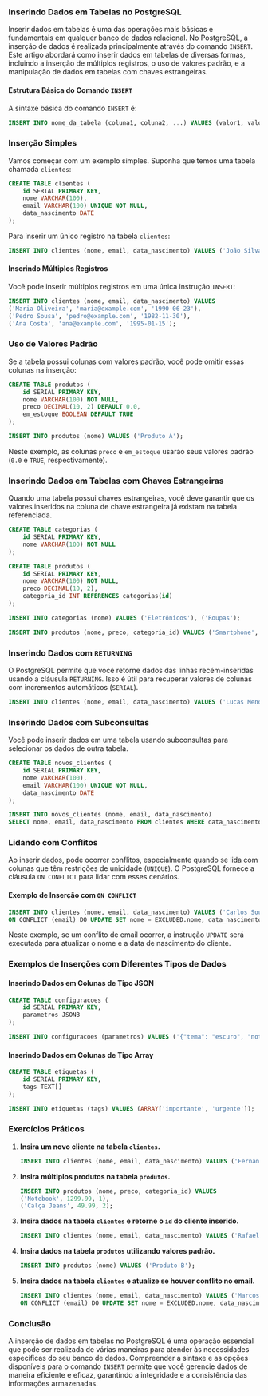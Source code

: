 ### Inserindo Dados em Tabelas no PostgreSQL

Inserir dados em tabelas é uma das operações mais básicas e fundamentais em qualquer banco de dados relacional. No PostgreSQL, a inserção de dados é realizada principalmente através do comando `INSERT`. Este artigo abordará como inserir dados em tabelas de diversas formas, incluindo a inserção de múltiplos registros, o uso de valores padrão, e a manipulação de dados em tabelas com chaves estrangeiras.

#### Estrutura Básica do Comando `INSERT`

A sintaxe básica do comando `INSERT` é:

```sql
INSERT INTO nome_da_tabela (coluna1, coluna2, ...) VALUES (valor1, valor2, ...);
```

### Inserção Simples

Vamos começar com um exemplo simples. Suponha que temos uma tabela chamada `clientes`:

```sql
CREATE TABLE clientes (
    id SERIAL PRIMARY KEY,
    nome VARCHAR(100),
    email VARCHAR(100) UNIQUE NOT NULL,
    data_nascimento DATE
);
```

Para inserir um único registro na tabela `clientes`:

```sql
INSERT INTO clientes (nome, email, data_nascimento) VALUES ('João Silva', 'joao@example.com', '1985-04-12');
```

#### Inserindo Múltiplos Registros

Você pode inserir múltiplos registros em uma única instrução `INSERT`:

```sql
INSERT INTO clientes (nome, email, data_nascimento) VALUES
('Maria Oliveira', 'maria@example.com', '1990-06-23'),
('Pedro Sousa', 'pedro@example.com', '1982-11-30'),
('Ana Costa', 'ana@example.com', '1995-01-15');
```

### Uso de Valores Padrão

Se a tabela possui colunas com valores padrão, você pode omitir essas colunas na inserção:

```sql
CREATE TABLE produtos (
    id SERIAL PRIMARY KEY,
    nome VARCHAR(100) NOT NULL,
    preco DECIMAL(10, 2) DEFAULT 0.0,
    em_estoque BOOLEAN DEFAULT TRUE
);

INSERT INTO produtos (nome) VALUES ('Produto A');
```

Neste exemplo, as colunas `preco` e `em_estoque` usarão seus valores padrão (`0.0` e `TRUE`, respectivamente).

### Inserindo Dados em Tabelas com Chaves Estrangeiras

Quando uma tabela possui chaves estrangeiras, você deve garantir que os valores inseridos na coluna de chave estrangeira já existam na tabela referenciada.

```sql
CREATE TABLE categorias (
    id SERIAL PRIMARY KEY,
    nome VARCHAR(100) NOT NULL
);

CREATE TABLE produtos (
    id SERIAL PRIMARY KEY,
    nome VARCHAR(100) NOT NULL,
    preco DECIMAL(10, 2),
    categoria_id INT REFERENCES categorias(id)
);

INSERT INTO categorias (nome) VALUES ('Eletrônicos'), ('Roupas');

INSERT INTO produtos (nome, preco, categoria_id) VALUES ('Smartphone', 599.99, 1), ('Camiseta', 29.99, 2);
```

### Inserindo Dados com `RETURNING`

O PostgreSQL permite que você retorne dados das linhas recém-inseridas usando a cláusula `RETURNING`. Isso é útil para recuperar valores de colunas com incrementos automáticos (`SERIAL`).

```sql
INSERT INTO clientes (nome, email, data_nascimento) VALUES ('Lucas Mendes', 'lucas@example.com', '1988-09-17') RETURNING id;
```

### Inserindo Dados com Subconsultas

Você pode inserir dados em uma tabela usando subconsultas para selecionar os dados de outra tabela.

```sql
CREATE TABLE novos_clientes (
    id SERIAL PRIMARY KEY,
    nome VARCHAR(100),
    email VARCHAR(100) UNIQUE NOT NULL,
    data_nascimento DATE
);

INSERT INTO novos_clientes (nome, email, data_nascimento)
SELECT nome, email, data_nascimento FROM clientes WHERE data_nascimento > '1990-01-01';
```

### Lidando com Conflitos

Ao inserir dados, pode ocorrer conflitos, especialmente quando se lida com colunas que têm restrições de unicidade (`UNIQUE`). O PostgreSQL fornece a cláusula `ON CONFLICT` para lidar com esses cenários.

#### Exemplo de Inserção com `ON CONFLICT`

```sql
INSERT INTO clientes (nome, email, data_nascimento) VALUES ('Carlos Souza', 'carlos@example.com', '1987-03-22')
ON CONFLICT (email) DO UPDATE SET nome = EXCLUDED.nome, data_nascimento = EXCLUDED.data_nascimento;
```

Neste exemplo, se um conflito de email ocorrer, a instrução `UPDATE` será executada para atualizar o nome e a data de nascimento do cliente.

### Exemplos de Inserções com Diferentes Tipos de Dados

#### Inserindo Dados em Colunas de Tipo JSON

```sql
CREATE TABLE configuracoes (
    id SERIAL PRIMARY KEY,
    parametros JSONB
);

INSERT INTO configuracoes (parametros) VALUES ('{"tema": "escuro", "notificacoes": true}');
```

#### Inserindo Dados em Colunas de Tipo Array

```sql
CREATE TABLE etiquetas (
    id SERIAL PRIMARY KEY,
    tags TEXT[]
);

INSERT INTO etiquetas (tags) VALUES (ARRAY['importante', 'urgente']);
```

### Exercícios Práticos

1. **Insira um novo cliente na tabela `clientes`.**
   ```sql
   INSERT INTO clientes (nome, email, data_nascimento) VALUES ('Fernanda Lima', 'fernanda@example.com', '1992-07-08');
   ```

2. **Insira múltiplos produtos na tabela `produtos`.**
   ```sql
   INSERT INTO produtos (nome, preco, categoria_id) VALUES
   ('Notebook', 1299.99, 1),
   ('Calça Jeans', 49.99, 2);
   ```

3. **Insira dados na tabela `clientes` e retorne o `id` do cliente inserido.**
   ```sql
   INSERT INTO clientes (nome, email, data_nascimento) VALUES ('Rafael Alves', 'rafael@example.com', '1985-10-10') RETURNING id;
   ```

4. **Insira dados na tabela `produtos` utilizando valores padrão.**
   ```sql
   INSERT INTO produtos (nome) VALUES ('Produto B');
   ```

5. **Insira dados na tabela `clientes` e atualize se houver conflito no email.**
   ```sql
   INSERT INTO clientes (nome, email, data_nascimento) VALUES ('Marcos Silva', 'marcos@example.com', '1990-12-12')
   ON CONFLICT (email) DO UPDATE SET nome = EXCLUDED.nome, data_nascimento = EXCLUDED.data_nascimento;
   ```

### Conclusão

A inserção de dados em tabelas no PostgreSQL é uma operação essencial que pode ser realizada de várias maneiras para atender às necessidades específicas do seu banco de dados. Compreender a sintaxe e as opções disponíveis para o comando `INSERT` permite que você gerencie dados de maneira eficiente e eficaz, garantindo a integridade e a consistência das informações armazenadas.